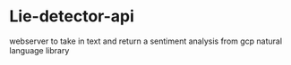# Lie-detector-api
webserver to take in text and return a sentiment analysis from gcp natural language library
